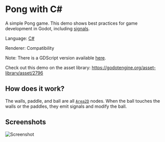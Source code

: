 # Pong with C#

A simple Pong game. This demo shows best practices
for game development in Godot, including
[signals](https://docs.godotengine.org/en/latest/getting_started/step_by_step/signals.html).

Language: [C#](https://docs.godotengine.org/en/latest/tutorials/scripting/c_sharp/index.html)

Renderer: Compatibility

Note: There is a GDScript version available [here](https://github.com/godotengine/godot-demo-projects/tree/master/2d/pong).

Check out this demo on the asset library: https://godotengine.org/asset-library/asset/2796

## How does it work?

The walls, paddle, and ball are all
[`Area2D`](https://docs.godotengine.org/en/latest/classes/class_area2d.html)
nodes. When the ball touches the walls or the paddles,
they emit signals and modify the ball.

## Screenshots

![Screenshot](screenshots/pong.png)
